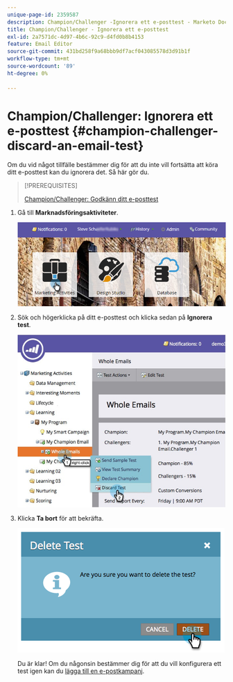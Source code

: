 ```yaml
---
unique-page-id: 2359587
description: Champion/Challenger -Ignorera ett e-posttest - Marketo Docs - produktdokumentation
title: Champion/Challenger - Ignorera ett e-posttest
exl-id: 2a7571dc-4d97-4b6c-92c9-d4fd0b8b4153
feature: Email Editor
source-git-commit: 431bd258f9a68bbb9df7acf043085578d3d91b1f
workflow-type: tm+mt
source-wordcount: '89'
ht-degree: 0%

---
```


# Champion/Challenger: Ignorera ett e-posttest {#champion-challenger-discard-an-email-test}

Om du vid något tillfälle bestämmer dig för att du inte vill fortsätta att köra ditt e-posttest kan du ignorera det. Så här gör du.

>[!PREREQUISITES]
>
>[Champion/Challenger: Godkänn ditt e-posttest](/help/marketo/product-docs/email-marketing/general/functions-in-the-editor/email-tests-champion-challenger/champion-challenger-approve-your-email-test.md)

1. Gå till **Marknadsföringsaktiviteter**.

   ![](assets/login-marketing-activities-3.png)

1. Sök och högerklicka på ditt e-posttest och klicka sedan på **Ignorera test**.

   ![](assets/champion5.jpg)

1. Klicka **Ta bort** för att bekräfta.

   ![](assets/image2014-9-15-14-3a17-3a11.png)

   Du är klar! Om du någonsin bestämmer dig för att du vill konfigurera ett test igen kan du [lägga till en e-postkampanj](/help/marketo/product-docs/email-marketing/general/functions-in-the-editor/email-tests-champion-challenger/add-an-email-champion-challenger.md).
